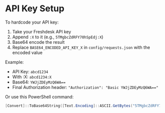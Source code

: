 # API Key Setup

To hardcode your API key:

1. Take your Freshdesk API key
2. Append `:X` to it (e.g., `5TMgbcZdRFY70hSpEdj:X`)
3. Base64 encode the result
4. Replace `BASE64_ENCODED_API_KEY_X` in `config/requests.json` with the encoded value

Example:
- API Key: `abcd1234`
- With :X: `abcd1234:X`
- Base64: `YWJjZDEyMzQ6WA==`
- Final Authorization header: `"Authorization": "Basic YWJjZDEyMzQ6WA=="`

Or use this PowerShell command:
```powershell
[Convert]::ToBase64String([Text.Encoding]::ASCII.GetBytes("5TMgbcZdRFY70hSpEdj:X"))
```